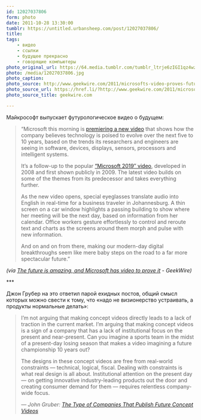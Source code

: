 ```yaml
---
id: 12027037806
form: photo
date: 2011-10-28 13:30:00
tumblr: https://untitled.urbansheep.com/post/12027037806/
title:
tags:
    - видео
    - ссылки
    - будущее прекрасно
    - говорящие компьютеры
photo_original_url: https://64.media.tumblr.com/tumblr_ltrje6zIGI1qz4wzio1_1280.jpg
photo: /media/12027037806.jpg
photo_caption:
photo_source: http://www.geekwire.com/2011/microsofts-video-proves-future-awesome
photo_source_url: https://href.li/?http://www.geekwire.com/2011/microsofts-video-proves-future-awesome
photo_source_title: geekwire.com

---
```


<p><p>Майкрософт выпускает футурологическое видео о будущем:</p>

<blockquote>
<p>“Microsoft this morning is <a href="http://blogs.technet.com/b/microsoft_blog/archive/2011/10/27/microsoft-offers-a-glimpse-into-the-future-of-productivity.aspx">premiering a new video</a> that shows how the company believes technology is poised to evolve over the next five to 10 years, based on the trends its researchers and engineers are seeing in software, devices, displays, sensors, processors and intelligent systems.</p>

<p>It’s a follow-up to the popular <a href="http://blogs.technet.com/b/next/archive/2011/10/25/looking-back-on-2019.aspx">“Microsoft 2019″ video</a>, developed in 2008 and first shown publicly in 2009. The latest video builds on some of the themes from its predecessor and takes everything further.</p>

<p>As the new video opens, special eyeglasses translate audio into English in real-time for a business traveler in Johannesburg. A thin screen on a car window highlights a passing building to show where her meeting will be the next day, based on information from her calendar. Office workers gesture effortlessly to control and reroute text and charts as the screens around them morph and pulse with new information.</p>

<p>And on and on from there, making our modern-day digital breakthroughs seem like mere baby steps on the road to a far more spectacular future.”</p>
</blockquote>

<p><em>(via <a href="http://www.geekwire.com/2011/microsofts-video-proves-future-awesome">The future is amazing, and Microsoft has video to prove it</a> - GeekWire)</em>

</p><p>***</p>

<p>Джон Грубер на это ответил парой ехидных постов, общий смысл которых можно свести к тому, что «надо не визионерство устраивать, а продукты нормальные делать»:</p>

<blockquote>
<p>I’m not arguing that making concept videos directly leads to a lack of traction in the current market. I’m arguing that making concept videos is a sign of a company that has a lack of institutional focus on the present and near-present. Can you imagine a sports team in the midst of a present-day losing season that makes a video imagining a future championship 10 years out?</p>

<p>The designs in these concept videos are free from real-world constraints — technical, logical, fiscal. Dealing with constraints is what real design is all about. Institutional attention on the present day — on getting innovative industry-leading products out the door and creating consumer demand for them — requires relentless company-wide focus.</p>

<p><em>— John Gruber: <a href="http://daringfireball.net/2011/11/companies_that_publish_concept_videos">The Type of Companies That Publish Future Concept Videos</a></em></p>
</blockquote></p>
